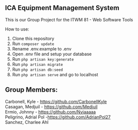 ## ICA Equipment Management System

This is our Group Project for the ITWM 81 - Web Software Tools

How to use:
1. Clone this repository
2. Run `composer update`
3. Rename .env.example to .env
4. Open .env file and setup your database
5. Run `php artisan key:generate`
6. Run `php artisan migrate`
7. Run `php artisan db:seed`
8. Run `php artisan serve` and go to localhost


## Group Members:
Carbonell, Kyle - https://github.com/CarbonellKyle <br/>
Casagan, Medjuil - https://github.com/Medjuil <br/>
Ermio, Johnny - https://github.com/Nyjaaaaa <br/>
Peligrino, Adrial Pol -https://github.com/AdrianPol27 <br/>
Sanchez, Charlee Ahl
